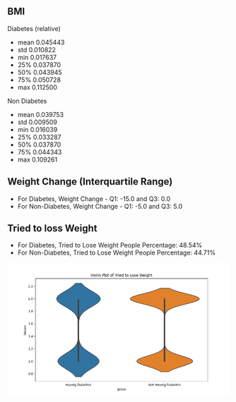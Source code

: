 ## BMI
Diabetes (relative)
- mean        0.045443
- std         0.010822
- min         0.017637
- 25%         0.037870
- 50%         0.043945
- 75%         0.050728
- max         0.112500

Non Diabetes
- mean        0.039753
- std         0.009509
- min         0.016039
- 25%         0.033287
- 50%         0.037870
- 75%         0.044343
- max         0.109261

## Weight Change (Interquartile Range)

- For Diabetes, Weight Change - Q1: -15.0 and Q3: 0.0 
- For Non-Diabetes, Weight Change - Q1: -5.0 and Q3: 5.0

## Tried to loss Weight

- For Diabetes, Tried to Lose Weight People Percentage: 48.54%
- For Non-Diabetes, Tried to Lose Weight People Percentage: 44.71%

![Tried to lose weight plot](images/tried_lose_weight.png)
